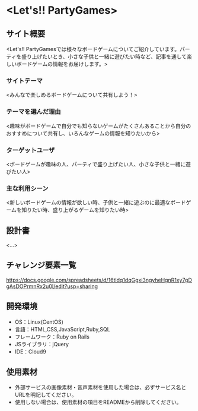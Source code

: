 # <Let's!! PartyGames>

## サイト概要
<Let's!! PartyGamesでは様々なボードゲームについてご紹介しています。パーティを盛り上げたいとき、小さな子供と一緒に遊びたい時など、記事を通して楽しいボードゲームの情報をお届けします。>

### サイトテーマ
<みんなで楽しめるボードゲームについて共有しよう！>

### テーマを選んだ理由
<趣味がボードゲームで自分でも知らないゲームがたくさんあることから自分のおすすめについて共有し、いろんなゲームの情報を知りたいから>

### ターゲットユーザ
<ボードゲームが趣味の人、パーティで盛り上げたい人、小さな子供と一緒に遊びたい人>

### 主な利用シーン
<新しいボードゲームの情報が欲しい時、子供と一緒に遊ぶのに最適なボードゲームを知りたい時、盛り上がるゲームを知りたい時>

## 設計書
<...>

## チャレンジ要素一覧
<https://docs.google.com/spreadsheets/d/16tldq1dqGgxi3ngyheHgnR1xy7gDgAsDOPrmnRx2u0I/edit?usp=sharing>

## 開発環境
- OS：Linux(CentOS)
- 言語：HTML,CSS,JavaScript,Ruby,SQL
- フレームワーク：Ruby on Rails
- JSライブラリ：jQuery
- IDE：Cloud9

## 使用素材
- 外部サービスの画像素材・音声素材を使用した場合は、必ずサービス名とURLを明記してください。
- 使用しない場合は、使用素材の項目をREADMEから削除してください。
